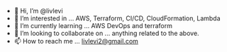 - 👋 Hi, I’m @livlevi
- 👀 I’m interested in ... AWS, Terraform, CI/CD, CloudFormation, Lambda
- 🌱 I’m currently learning ... AWS DevOps and terraform
- 💞️ I’m looking to collaborate on ... anything related to the above.
- 📫 How to reach me ... livlevi2@gmail.com

<!---
livlevi/livlevi is a ✨ special ✨ repository because its `README.md` (this file) appears on your GitHub profile.
You can click the Preview link to take a look at your changes.
--->
